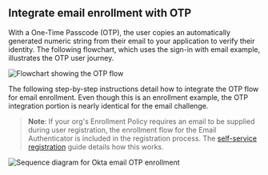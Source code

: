 ## Integrate email enrollment with OTP

 With a One-Time Passcode (OTP), the user copies an automatically generated numeric string from their email to your application to verify their identity. The following flowchart, which uses the sign-in with email example, illustrates the OTP user journey.

<div class="common-image-format">

![Flowchart showing the OTP flow](/img/authenticators/authenticators-email-overview-otp-flowchart.png)

</div>

The following step-by-step instructions detail how to integrate the OTP flow for email enrollment. Even though this is an enrollment example, the OTP integration portion is nearly identical for the email challenge.

> **Note**: If your org's Enrollment Policy requires an email to be supplied during user registration, the enrollment flow for the Email Authenticator is included in the registration process. The [self-service registration](https://developer.okta.com/docs/guides/oie-embedded-sdk-use-case-self-reg/aspnet/main/#summary-of-steps) guide details how this works.

<div class="common-image-format">

![Sequence diagram for Okta email OTP enrollment](/img/authenticators/dotnet-authenticators-email-enrollment-with-otp-flow-diagram.png)

</div>
